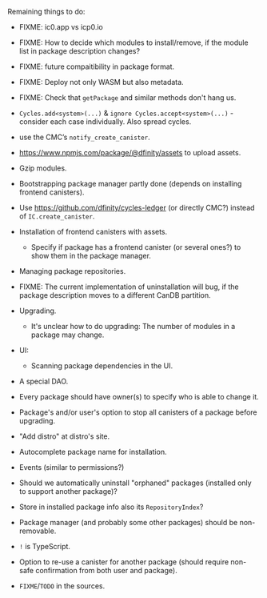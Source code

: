 Remaining things to do:

- FIXME: ic0.app vs icp0.io

- FIXME: How to decide which modules to install/remove, if the module list in package description changes?

- FIXME: future compaitibility in package format.

- FIXME: Deploy not only WASM but also metadata.

- FIXME: Check that `getPackage` and similar methods don't hang us.

- `Cycles.add<system>(...)` & `ignore Cycles.accept<system>(...)` - consider each case individually. Also spread cycles.

- use the CMC’s `notify_create_canister`.

- https://www.npmjs.com/package/@dfinity/assets to upload assets.

- Gzip modules.

- Bootstrapping package manager partly done (depends on installing frontend canisters).

- Use https://github.com/dfinity/cycles-ledger (or directly CMC?) instead of `IC.create_canister`.

- Installation of frontend canisters with assets.
  - Specify if package has a frontend canister (or several ones?) to show them
    in the package manager.

- Managing package repositories.

- FIXME: The current implementation of uninstallation will bug, if the package description
  moves to a different CanDB partition.

- Upgrading.
  - It's unclear how to do upgrading: The number of modules in a package may change.

- UI:
    - Scanning package dependencies in the UI.

- A special DAO.

- Every package should have owner(s) to specify who is able to change it.

- Package's and/or user's option to stop all canisters of a package before upgrading.

- "Add distro" at distro's site.

- Autocomplete package name for installation.

- Events (similar to permissions?)

- Should we automatically uninstall "orphaned" packages (installed only to support another package)?

- Store in installed package info also its `RepositoryIndex`?

- Package manager (and probably some other packages) should be non-removable.

- `!` is TypeScript.

- Option to re-use a canister for another package (should require non-safe confirmation from both
  user and package).

- `FIXME`/`TODO` in the sources.